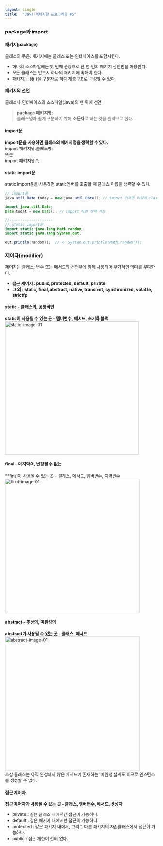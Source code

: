 ```yaml
---
layout: single
title:  "Java 객체지향 프로그래밍 #5"
---
```

### package와 import
#### 패키지(package)
클래스의 묶음. 패키지에는 클래스 또는 인터페이스를 포함시킨다.  
- 하나의 소스파일에는 첫 번째 문장으로 단 한 번의 패키지 선언만을 허용한다.
- 모든 클래스는 반드시 하나의 패키지에 속해야 한다.
- 패키지는 점(.)을 구분자로 하여 계층구조로 구성할 수 있다.

#### 패키지의 선언
클래스나 인터페이스의 소스파일(.java)의 맨 위에 선언  
> **package 패키지명;**  
클래스명과 쉽게 구분하기 위해 **소문자**로 하는 것을 원칙으로 한다.

#### import문
**import문을 사용하면 클래스의 패키지명을 생략할 수 있다.**  
import 패키지명.클래스명;  
또는  
import 패키지명.*;

#### static import문
static import문을 사용하면 static멤버를 호출할 때 클래스 이름을 생략할 수 있다.
```java
// import문
java.util.Date today = new java.util.Date(); // import 안하면 이렇게 class 앞에 package명 작성해야한다.

import java.util.Date;
Date todat = new Date(); // import 하면 생략 가능 

//--------------------
// static import문 
import static java.lang.Math.random;
import static java.lang.System.out;

out.println(random));  // <- System.out.println(Math.random());
```

### 제어자(modifier)
제어자는 클래스, 변수 또는 메서드의 선언부에 함께 사용되어 부가적인 의미를 부여한다.

- **접근 제어자 : public, protected, default, private**
- **그 외 : static, final, abstract, native, transient, synchronized, volatile, strictfp**

#### static - 클래스의, 공통적인
**static이 사용될 수 있는 곳 - 멤버변수, 메서드, 초기화 블럭**
<img width="440" alt="static-image-01" src="https://user-images.githubusercontent.com/97990285/151258840-b662981f-8ef4-489a-b5a6-08c1c8e583e6.png">

#### final - 마지막의, 변경될 수 없는
**final이 사용될 수 있는 곳 - 클래스, 메서드, 멤버변수, 지역변수
<img width="443" alt="final-image-01" src="https://user-images.githubusercontent.com/97990285/151261259-b67c01bf-4845-4a47-9d80-f71328ba3a31.png">

#### abstract - 추상의, 미완성의
**abstract가 사용될 수 있는 곳 - 클래스, 메서드**
<img width="443" alt="abstract-image-01" src="https://user-images.githubusercontent.com/97990285/151262274-c1d2cc23-ec47-4238-b0fa-6b31ac8a2b3c.png">  
추상 클래스는 아직 완성되지 않은 메서드가 존재하는 '미완성 설계도'이므로 인스턴스를 생성할 수 없다.

#### 접근 제어자
**접근 제어자가 사용될 수 있는 곳 - 클래스, 멤버변수, 메서드, 생성자**
- private : 같은 클래스 내에서만 접근이 가능하다.
- default : 같은 패키지 내에서만 접근이 가능하다.
- protected : 같은 패키지 내에서, 그리고 다른 패키지의 자손클래스에서 접근이 가능하다.
- public : 접근 제한이 전혀 없다.

